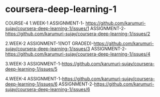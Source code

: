 # coursera-deep-learning-1

COURSE-4
1.WEEK-1
ASSIGNMENT-1- https://github.com/karumuri-sujay/coursera-deep-learning-1/issues/1
ASSIGNMENT-2-https://github.com/karumuri-sujay/coursera-deep-learning-1/issues/2

2.WEEK-2
ASSIGNMENT-1(NOT GRADED)-https://github.com/karumuri-sujay/coursera-deep-learning-1/issues/3
ASSIGNMENT-2-https://github.com/karumuri-sujay/coursera-deep-learning-1/issues/4

3.WEEK-3
ASSIGNMENT-1-https://github.com/karumuri-sujay/coursera-deep-learning-1/issues/5

4.WEEK-4
ASSIGNMENT-1-https://github.com/karumuri-sujay/coursera-deep-learning-1/issues/6
ASSIGNMENT-2-https://github.com/karumuri-sujay/coursera-deep-learning-1/issues/6
